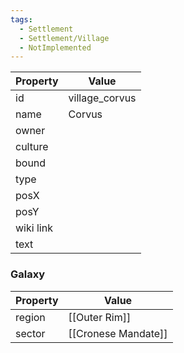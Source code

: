 ```yaml
---
tags:
  - Settlement
  - Settlement/Village
  - NotImplemented
---
```


| Property  | Value          |
| --------- | -------------- |
| id        | village_corvus |
| name      | Corvus         |
| owner     |                |
| culture   |                |
| bound     |                |
| type      |                |
| posX      |                |
| posY      |                |
| wiki link |                |
| text      |                |

### Galaxy
| Property | Value               |
| -------- | ------------------- |
| region   | [[Outer Rim]]       |
| sector   | [[Cronese Mandate]] |
